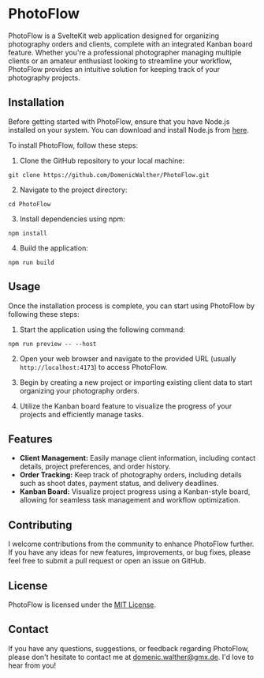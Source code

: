 # PhotoFlow

PhotoFlow is a SvelteKit web application designed for organizing photography orders and clients, complete with an integrated Kanban board feature. Whether you're a professional photographer managing multiple clients or an amateur enthusiast looking to streamline your workflow, PhotoFlow provides an intuitive solution for keeping track of your photography projects.

## Installation

Before getting started with PhotoFlow, ensure that you have Node.js installed on your system. You can download and install Node.js from [here](https://nodejs.org/).

To install PhotoFlow, follow these steps:

1. Clone the GitHub repository to your local machine:

```
git clone https://github.com/DomenicWalther/PhotoFlow.git
```

2. Navigate to the project directory:

```
cd PhotoFlow
```

3. Install dependencies using npm:

```
npm install
```

4. Build the application:

```
npm run build
```

## Usage

Once the installation process is complete, you can start using PhotoFlow by following these steps:

1. Start the application using the following command:

```
npm run preview -- --host
```

2. Open your web browser and navigate to the provided URL (usually `http://localhost:4173`) to access PhotoFlow.

3. Begin by creating a new project or importing existing client data to start organizing your photography orders.

4. Utilize the Kanban board feature to visualize the progress of your projects and efficiently manage tasks.

## Features

- **Client Management:** Easily manage client information, including contact details, project preferences, and order history.
- **Order Tracking:** Keep track of photography orders, including details such as shoot dates, payment status, and delivery deadlines.
- **Kanban Board:** Visualize project progress using a Kanban-style board, allowing for seamless task management and workflow optimization.

## Contributing

I welcome contributions from the community to enhance PhotoFlow further. If you have any ideas for new features, improvements, or bug fixes, please feel free to submit a pull request or open an issue on GitHub.

## License

PhotoFlow is licensed under the [MIT License](LICENSE).

## Contact

If you have any questions, suggestions, or feedback regarding PhotoFlow, please don't hesitate to contact me at [domenic.walther@gmx.de](mailto:domenic.walther@gmx.de). I'd love to hear from you!

